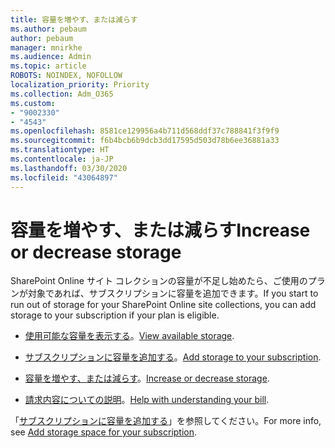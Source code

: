 ```yaml
---
title: 容量を増やす、または減らす
ms.author: pebaum
author: pebaum
manager: mnirkhe
ms.audience: Admin
ms.topic: article
ROBOTS: NOINDEX, NOFOLLOW
localization_priority: Priority
ms.collection: Adm_O365
ms.custom:
- "9002330"
- "4543"
ms.openlocfilehash: 8581ce129956a4b711d568ddf37c788841f3f9f9
ms.sourcegitcommit: f6b4bcb6b9dcb3dd17595d503d78b6ee36881a33
ms.translationtype: HT
ms.contentlocale: ja-JP
ms.lasthandoff: 03/30/2020
ms.locfileid: "43064897"
---
```

# <a name="increase-or-decrease-storage"></a><span data-ttu-id="caeae-102">容量を増やす、または減らす</span><span class="sxs-lookup"><span data-stu-id="caeae-102">Increase or decrease storage</span></span>

<span data-ttu-id="caeae-103">SharePoint Online サイト コレクションの容量が不足し始めたら、ご使用のプランが対象であれば、サブスクリプションに容量を追加できます。</span><span class="sxs-lookup"><span data-stu-id="caeae-103">If you start to run out of storage for your SharePoint Online site collections, you can add storage to your subscription if your plan is eligible.</span></span> 

- <span data-ttu-id="caeae-104">[使用可能な容量を表示する](https://docs.microsoft.com/microsoft-365/commerce/add-storage-space?view=o365-worldwide#view-available-storage)。</span><span class="sxs-lookup"><span data-stu-id="caeae-104">[View available storage](https://docs.microsoft.com/microsoft-365/commerce/add-storage-space?view=o365-worldwide#view-available-storage).</span></span> 

- <span data-ttu-id="caeae-105">[サブスクリプションに容量を追加する](https://docs.microsoft.com/microsoft-365/commerce/add-storage-space?view=o365-worldwide#add-storage-to-your-subscription)。</span><span class="sxs-lookup"><span data-stu-id="caeae-105">[Add storage to your subscription](https://docs.microsoft.com/microsoft-365/commerce/add-storage-space?view=o365-worldwide#add-storage-to-your-subscription).</span></span> 

- <span data-ttu-id="caeae-106">[容量を増やす、または減らす](https://docs.microsoft.com/microsoft-365/commerce/add-storage-space?view=o365-worldwide#increase-or-decrease-storage)。</span><span class="sxs-lookup"><span data-stu-id="caeae-106">[Increase or decrease storage](https://docs.microsoft.com/microsoft-365/commerce/add-storage-space?view=o365-worldwide#increase-or-decrease-storage).</span></span> 

- <span data-ttu-id="caeae-107">[請求内容についての説明](https://docs.microsoft.com/microsoft-365/commerce/billing-and-payments/understand-your-invoice?view=o365-worldwide)。</span><span class="sxs-lookup"><span data-stu-id="caeae-107">[Help with understanding your bill](https://docs.microsoft.com/microsoft-365/commerce/billing-and-payments/understand-your-invoice?view=o365-worldwide).</span></span>

<span data-ttu-id="caeae-108">「[サブスクリプションに容量を追加する](https://docs.microsoft.com/microsoft-365/commerce/add-storage-space?view=o365-worldwide)」を参照してください。</span><span class="sxs-lookup"><span data-stu-id="caeae-108">For more info, see [Add storage space for your subscription](https://docs.microsoft.com/microsoft-365/commerce/add-storage-space?view=o365-worldwide).</span></span> 
